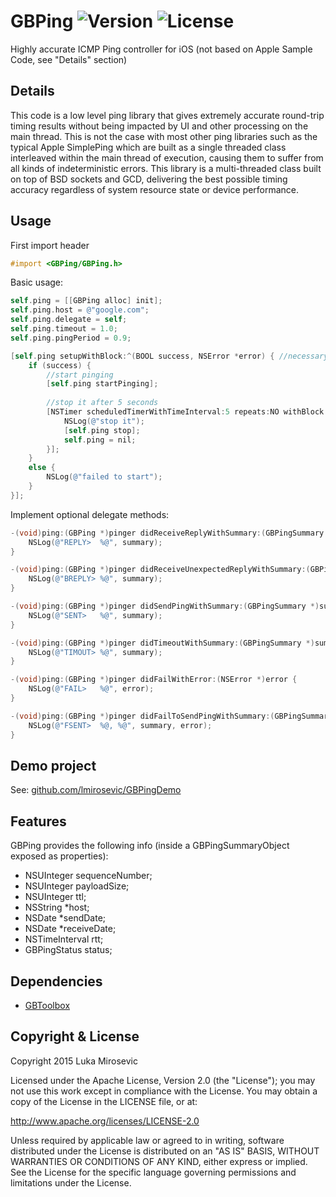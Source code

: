 # GBPing ![Version](https://img.shields.io/cocoapods/v/GBPing.svg?style=flat)&nbsp;![License](https://img.shields.io/badge/license-Apache_2-green.svg?style=flat)

Highly accurate ICMP Ping controller for iOS (not based on Apple Sample Code, see "Details" section)

Details
------------

This code is a low level ping library that gives extremely accurate round-trip timing results without being impacted by UI and other processing on the main thread. This is not the case with most other ping libraries such as the typical Apple SimplePing which are built as a single threaded class interleaved within the main thread of execution, causing them to suffer from all kinds of indeterministic errors. This library is a multi-threaded class built on top of BSD sockets and GCD, delivering the best possible timing accuracy regardless of system resource state or device performance.

Usage
------------

First import header

```objective-c
#import <GBPing/GBPing.h>
```

Basic usage:

```objective-c
self.ping = [[GBPing alloc] init];
self.ping.host = @"google.com";
self.ping.delegate = self;
self.ping.timeout = 1.0;
self.ping.pingPeriod = 0.9;

[self.ping setupWithBlock:^(BOOL success, NSError *error) { //necessary to resolve hostname
    if (success) {
        //start pinging
        [self.ping startPinging];
        
        //stop it after 5 seconds
        [NSTimer scheduledTimerWithTimeInterval:5 repeats:NO withBlock:^{
            NSLog(@"stop it");
            [self.ping stop];
            self.ping = nil;
        }];
    }
    else {
        NSLog(@"failed to start");
    }
}];
```

Implement optional delegate methods:

```objective-c
-(void)ping:(GBPing *)pinger didReceiveReplyWithSummary:(GBPingSummary *)summary {
    NSLog(@"REPLY>  %@", summary);
}

-(void)ping:(GBPing *)pinger didReceiveUnexpectedReplyWithSummary:(GBPingSummary *)summary {
    NSLog(@"BREPLY> %@", summary);
}

-(void)ping:(GBPing *)pinger didSendPingWithSummary:(GBPingSummary *)summary {
    NSLog(@"SENT>   %@", summary);
}

-(void)ping:(GBPing *)pinger didTimeoutWithSummary:(GBPingSummary *)summary {
    NSLog(@"TIMOUT> %@", summary);
}

-(void)ping:(GBPing *)pinger didFailWithError:(NSError *)error {
    NSLog(@"FAIL>   %@", error);
}

-(void)ping:(GBPing *)pinger didFailToSendPingWithSummary:(GBPingSummary *)summary error:(NSError *)error {
    NSLog(@"FSENT>  %@, %@", summary, error);
}
```

Demo project
------------

See: [github.com/lmirosevic/GBPingDemo](https://github.com/lmirosevic/GBPingDemo)

Features
------------

GBPing provides the following info (inside a GBPingSummaryObject exposed as properties):

* NSUInteger        sequenceNumber;
* NSUInteger        payloadSize;
* NSUInteger        ttl;
* NSString          *host;
* NSDate            *sendDate;
* NSDate            *receiveDate;
* NSTimeInterval    rtt;
* GBPingStatus      status;

Dependencies
------------

* [GBToolbox](https://github.com/lmirosevic/GBToolbox)

Copyright & License
------------

Copyright 2015 Luka Mirosevic

Licensed under the Apache License, Version 2.0 (the "License"); you may not use this work except in compliance with the License. You may obtain a copy of the License in the LICENSE file, or at:

http://www.apache.org/licenses/LICENSE-2.0

Unless required by applicable law or agreed to in writing, software distributed under the License is distributed on an "AS IS" BASIS, WITHOUT WARRANTIES OR CONDITIONS OF ANY KIND, either express or implied. See the License for the specific language governing permissions and limitations under the License.

